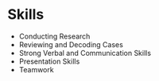 # Skills

- Conducting Research  
- Reviewing and Decoding Cases  
- Strong Verbal and Communication Skills  
- Presentation Skills  
- Teamwork  

